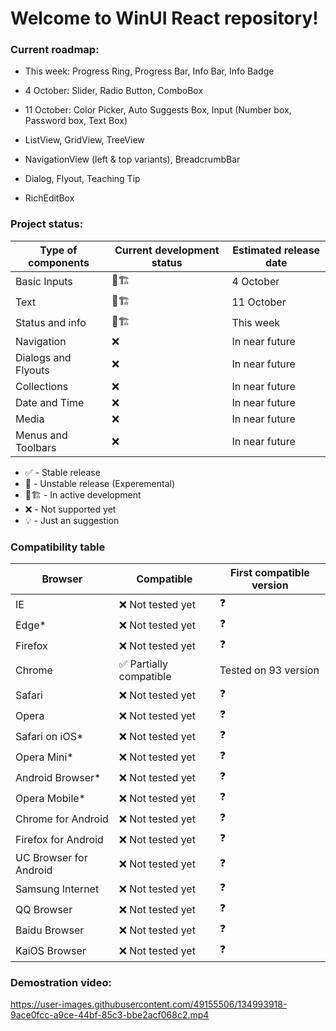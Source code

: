 # Welcome to WinUI React repository!

### Current roadmap:

- This week: Progress Ring, Progress Bar, Info Bar, Info Badge
- 4 October: Slider, Radio Button, ComboBox
- 11 October: Color Picker, Auto Suggests Box, Input (Number box, Password box, Text Box)

- ListView, GridView, TreeView
- NavigationView (left & top variants), BreadcrumbBar
- Dialog, Flyout, Teaching Tip
- RichEditBox


### Project status:

| Type of components  | Current development status | Estimated release date |
|---------------------|----------------------------|------------------------|
| Basic Inputs        | 🚧🏗️                         | 4 October              |
| Text                | 🚧🏗️                         | 11 October             |
| Status and info     | 🚧🏗️                         | This week              |
| Navigation          | ❌                          | In near future         |
| Dialogs and Flyouts | ❌                          | In near future         |
| Collections         | ❌                          | In near future         |
| Date and Time       | ❌                          | In near future         |
| Media               | ❌                          | In near future         |
| Menus and Toolbars  | ❌                          | In near future         |

- ✅ - Stable release
- 🧪 - Unstable release (Experemental)
- 🚧🏗️ - In active development
- ❌ - Not supported yet
- 💡 - Just an suggestion

### Compatibility table

| Browser                | Compatible             | First compatible version |
|------------------------|------------------------|--------------------------|
| IE                     | ❌ Not tested yet       | ❓                        |
| Edge*                  | ❌ Not tested yet       | ❓                        |
| Firefox                | ❌ Not tested yet       | ❓                        |
| Chrome                 | ✅ Partially compatible | Tested on 93 version     |
| Safari                 | ❌ Not tested yet       | ❓                        |
| Opera                  | ❌ Not tested yet       | ❓                        |
| Safari on iOS*         | ❌ Not tested yet       | ❓                        |
| Opera Mini*            | ❌ Not tested yet       | ❓                        |
| Android Browser*       | ❌ Not tested yet       | ❓                        |
| Opera Mobile*          | ❌ Not tested yet       | ❓                        |
| Chrome for Android     | ❌ Not tested yet       | ❓                        |
| Firefox for Android    | ❌ Not tested yet       | ❓                        |
| UC Browser for Android | ❌ Not tested yet       | ❓                        |
| Samsung Internet       | ❌ Not tested yet       | ❓                        |
| QQ Browser             | ❌ Not tested yet       | ❓                        |
| Baidu Browser          | ❌ Not tested yet       | ❓                        |
| KaiOS Browser          | ❌ Not tested yet       | ❓                        |

### Demostration video:

https://user-images.githubusercontent.com/49155506/134993918-9ace0fcc-a9ce-44bf-85c3-bbe2acf068c2.mp4

